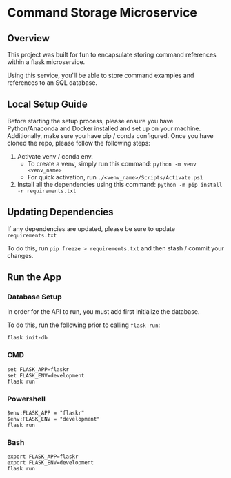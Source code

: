 # Command Storage Microservice

## Overview

This project was built for fun to encapsulate storing command references within a flask microservice.

Using this service, you'll be able to store command examples and references to an SQL database.

## Local Setup Guide

Before starting the setup process, please ensure you have Python/Anaconda and Docker installed and set up on your machine. Additionally, make sure you
have pip / conda configured. Once you have cloned the repo, please follow the following steps:

1. Activate venv / conda env.
    - To create a venv, simply run this command: `python -m venv <venv_name>`
    - For quick activation, run `./<venv_name>/Scripts/Activate.ps1`
2. Install all the dependencies using this command: `python -m pip install -r requirements.txt`

## Updating Dependencies

If any dependencies are updated, please be sure to update `requirements.txt`

To do this, run `pip freeze > requirements.txt` and then stash / commit your changes.

## Run the App

### Database Setup
In order for the API to run, you must add first initialize the database.

To do this, run the following prior to calling `flask run`:

`flask init-db`

### CMD

```
set FLASK_APP=flaskr
set FLASK_ENV=development
flask run
```

### Powershell

```
$env:FLASK_APP = "flaskr"
$env:FLASK_ENV = "development"
flask run
```

### Bash

```
export FLASK_APP=flaskr
export FLASK_ENV=development
flask run
```